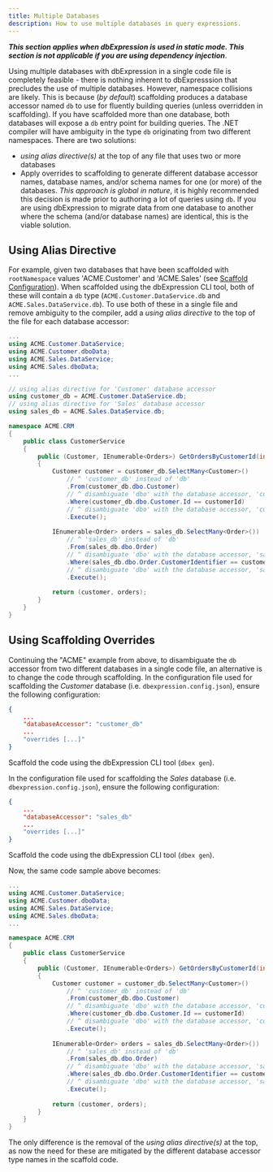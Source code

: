 ```yaml
---
title: Multiple Databases
description: How to use multiple databases in query expressions.
---
```


***This section applies when dbExpression is used in static mode.  This section is not applicable if you are using dependency injection***.

Using multiple databases with dbExpression in a single code file is completely feasible - there is nothing inherent to dbExpresssion that precludes the use of multiple databases.  However, namespace collisions are likely.  This is because (*by default*) scaffolding produces a database accessor named `db` to use for fluently building queries (unless overridden in scaffolding).  If you have scaffolded more than one database, both databases will expose a `db` entry point for building queries.  The .NET compiler will have ambiguity in the type `db` originating from two different namespaces.  There are two solutions:
* *using alias directive(s)* at the top of any file that uses two or more databases
* Apply overrides to scaffolding to generate different database accessor names, database names, and/or schema names for one (or more) of the databases.  *This approach is global in nature*, it is highly recommended this decision is made prior to authoring a lot of queries using `db`.  If you are using dbExpression to migrate data from one database to another where the schema (and/or database names) are identical, this is the viable solution.

## Using Alias Directive

For example, given two databases that have been scaffolded with `rootNamespace` values 'ACME.Customer' and 'ACME.Sales' (see [Scaffold Configuration](../../core-concepts/configuration/scaffolding)).  When scaffolded using the dbExpression CLI tool, both of these will contain a `db` type (`ACME.Customer.DataService.db` and `ACME.Sales.DataService.db`).  To use both of these in a single file and remove ambiguity to the compiler, add a *using alias directive* to the top of the file for each database accessor:

```csharp
...
using ACME.Customer.DataService;
using ACME.Customer.dboData;
using ACME.Sales.DataService;
using ACME.Sales.dboData;
...

// using alias directive for 'Customer' database accessor
using customer_db = ACME.Customer.DataService.db;
// using alias directive for 'Sales' database accessor
using sales_db = ACME.Sales.DataService.db;

namespace ACME.CRM
{
    public class CustomerService
    {
        public (Customer, IEnumerable<Orders>) GetOrdersByCustomerId(int customerId)
        {
            Customer customer = customer_db.SelectMany<Customer>()  
				// ^ 'customer_db' instead of 'db'
                .From(customer_db.dbo.Customer)  
				// ^ disambiguate 'dbo' with the database accessor, 'customer_db'
                .Where(customer_db.dbo.Customer.Id == customerId)  
				// ^ disambiguate 'dbo' with the database accessor, 'customer_db'
                .Execute();
                
            IEnumerable<Order> orders = sales_db.SelectMany<Order>())  
				// ^ 'sales_db' instead of 'db'
                .From(sales_db.dbo.Order)  
				// ^ disambiguate 'dbo' with the database accessor, 'sales_db'
                .Where(sales_db.dbo.Order.CustomerIdentifier == customer.Identifier)  
				// ^ disambiguate 'dbo' with the database accessor, 'sales_db'
                .Execute();
                
            return (customer, orders);
        }
    }
}
```

## Using Scaffolding Overrides

Continuing the "ACME" example from above, to disambiguate the `db` accessor from two different databases in a single code file, an alternative is to change the code through scaffolding.  In the configuration file used for scaffolding the *Customer* database (i.e. `dbexpression.config.json`), ensure the following configuration:
```json
{
    ...
    "databaseAccessor": "customer_db"
    ...
    "overrides [...]"
}
```
Scaffold the code using the dbExpression CLI tool (`dbex gen`).

In the configuration file used for scaffolding the *Sales* database (i.e. `dbexpression.config.json`), ensure the following configuration:
```json
{
    ...
    "databaseAccessor": "sales_db"
    ...
    "overrides [...]"
}
```
Scaffold the code using the dbExpression CLI tool (`dbex gen`).

Now, the same code sample above becomes:
```csharp
...
using ACME.Customer.DataService;
using ACME.Customer.dboData;
using ACME.Sales.DataService;
using ACME.Sales.dboData;
...

namespace ACME.CRM
{
    public class CustomerService
    {
        public (Customer, IEnumerable<Orders>) GetOrdersByCustomerId(int customerId)
        {
            Customer customer = customer_db.SelectMany<Customer>()  
				// ^ 'customer_db' instead of 'db'
                .From(customer_db.dbo.Customer)  
				// ^ disambiguate 'dbo' with the database accessor, 'customer_db'
                .Where(customer_db.dbo.Customer.Id == customerId)  
				// ^ disambiguate 'dbo' with the database accessor, 'customer_db'
                .Execute();
                
            IEnumerable<Order> orders = sales_db.SelectMany<Order>())  
				// ^ 'sales_db' instead of 'db'
                .From(sales_db.dbo.Order)  
				// ^ disambiguate 'dbo' with the database accessor, 'sales_db'
                .Where(sales_db.dbo.Order.CustomerIdentifier == customer.Identifier)  
				// ^ disambiguate 'dbo' with the database accessor, 'sales_db'
                .Execute();
                
            return (customer, orders);
        }
    }
}
```

The only difference is the removal of the *using alias directive(s)* at the top, as now the need for these are mitigated by the different database accessor type names in the scaffold code.